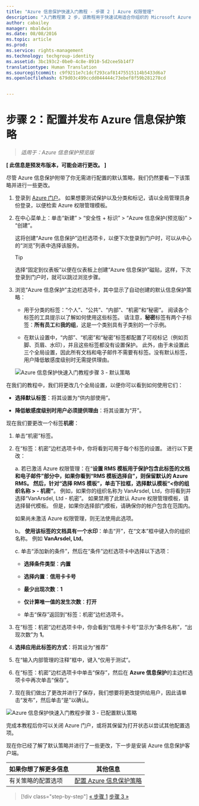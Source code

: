 ```yaml
---
title: "Azure 信息保护快速入门教程 - 步骤 2 | Azure 权限管理"
description: "入门教程第 2 步，该教程用于快速试用适合你组织的 Microsoft Azure 信息保护，只需 4 个步骤，所需时间不到 15 分钟。"
author: cabailey
manager: mbaldwin
ms.date: 08/08/2016
ms.topic: article
ms.prod: 
ms.service: rights-management
ms.technology: techgroup-identity
ms.assetid: 3bc193c2-0be0-4c8e-8910-5d2cee5b14f7
translationtype: Human Translation
ms.sourcegitcommit: c9f9211e7c1dcf293caf81475515114b5433d6a7
ms.openlocfilehash: 679d03c499ccdd044444c73ebef8f59b281278cd


---
```


# 步骤 2：配置并发布 Azure 信息保护策略

>*适用于：Azure 信息保护预览版*

**[ 此信息是预发布版本，可能会进行更改。 ]**

尽管 Azure 信息保护附带了你无需进行配置的默认策略，我们仍然要看一下该策略并进行一些更改。

1. 登录到 [Azure 门户](https://portal.azure.com)。 如果想要测试保护以及分类和标记，请以全局管理员身份登录，以便检索 Azure 权限管理模板。
 
2. 在中心菜单上：单击“新建” > “安全性 + 标识” > “Azure 信息保护(预览版)” > “创建”。

    这将创建“Azure 信息保护”边栏选项卡，以便下次登录到门户时，可以从中心的“浏览”列表中选择该服务。 

    > [!TIP] 
    > 选择“固定到仪表板”以便在仪表板上创建“Azure 信息保护”磁贴，这样，下次登录到门户时，就可以跳过浏览步骤。

3.  浏览“Azure 信息保护”主边栏选项卡，其中显示了自动创建的默认信息保护策略：
    
    - 用于分类的标签：“个人”、“公共”、“内部”、“机密”和“秘密”。 阅读各个标签的工具提示以了解如何使用这些标签。 请注意，**秘密**标签有两个子标签：**所有员工**和**我的组**，这是一个类别具有子类别的一个示例。

    - 在默认设置中，“内部”、“机密”和“秘密”标签都配置了可视标记（例如页脚、页眉、水印），并且这些标签都没有设置保护。 此外，由于未设置此三个全局设置，因此所有文档和电子邮件不需要有标签。没有默认标签，用户降低敏感度级别时无需提供理由。

    ![Azure 信息保护快速入门教程步骤 3 - 默认策略](../media/info-protect-policy.png)

在我们的教程中，我们将更改几个全局设置，以便你可以看到如何使用它们：

-  **选择默认标签**：将其设置为“供内部使用”。

- **降低敏感度级别时用户必须提供理由**：将其设置为“开”。

现在我们要更改一个标签**机密**：

1. 单击“机密”标签。

2. 在“标签：机密”边栏选项卡中，你将看到可用于每个标签的设置。 进行以下更改：

    a. 若已激活 Azure 权限管理：在“**设置 RMS 模板用于保护包含此标签的文档和电子邮件”**部分中，如果你看到“**RMS 模板选择自**”，则保留默认的 **Azure RMS**。 然后，针对“**选择 RMS 模板**”，单击下拉框，选择默认模板“**\<你的组织名称 > - 机密”**。 例如，如果你的组织名称为 VanArsdel, Ltd，你将看到并选择“VanArsdel, Ltd - 机密”。 如果禁用了此默认 Azure 权限管理模板，请选择替代模板。 但是，如果你选择部门模板，请确保你的帐户包含在范围内。
    
    如果尚未激活 Azure 权限管理，则无法使用此选项。
    
    b。 **使用该标签的文档具有一个水印**：单击“开”，在“文本”框中键入你的组织名称。 例如 **VanArsdel, Ltd**。 
    
    c. 单击“添加新的条件”，然后在“条件”边栏选项卡中选择以下选项：
    
    - **选择条件类型**：**内置**
    
    - **选择内置**：**信用卡卡号**
    
    - **最少出现次数**：**1**
    
    - **仅计算唯一值的发生次数**：**打开**
    
    - 单击“保存”返回到“标签：机密”边栏选项卡。

3. 在“标签：机密”边栏选项卡中，你会看到“信用卡卡号”显示为“条件名称”，“出现次数”为 **1**。

4. **选择应用此标签的方式**：将其设为“推荐”

5. 在“输入内部管理的注释”框中，键入“仅用于测试”。

6. 在“标签：机密”边栏选项卡中单击“保存”，然后在 **Azure 信息保护**的主边栏选项卡中再次单击“保存”。

7. 现在我们做出了更改并进行了保存，我们想要将更改提供给用户，因此请单击“发布”，然后单击“是”以确认。

![Azure 信息保护快速入门教程步骤 3 - 已配置默认策略](../media/info-protect-policy-configured.png)

完成本教程后你可以关闭 Azure 门户，或将其保留为打开状态以尝试其他配置选项。

现在你已经了解了默认策略并进行了一些更改，下一步是安装 Azure 信息保护客户端。

|如果你想了解更多信息|其他信息|
|--------------------------------|--------------------------|
|有关策略的配置选项|[配置 Azure 信息保护策略](configure-policy.md)|


>[!div class="step-by-step"]
[&#171; 步骤 1](infoprotect-tutorial-step1.md)
[步骤 3 &#187;](infoprotect-tutorial-step3.md)


<!--HONumber=Aug16_HO4-->


